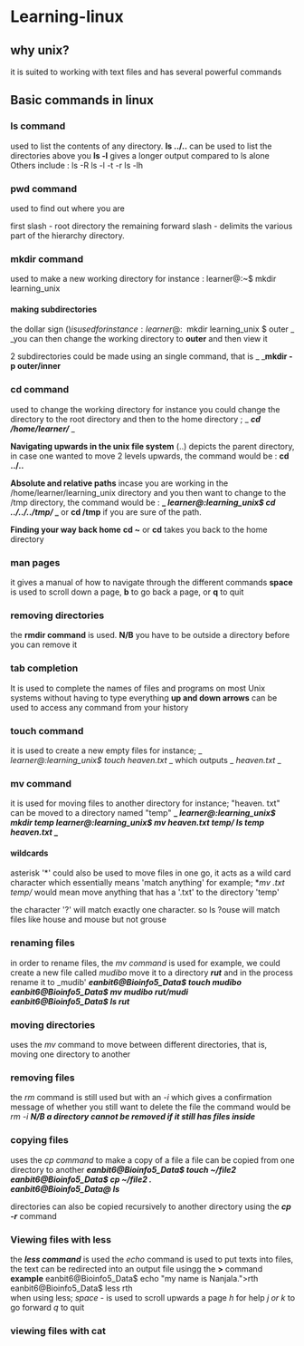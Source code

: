 # Learning-linux

## why unix?
it is suited to working with text files and has several powerful commands

## Basic commands in linux

### ls command
used to list the contents of any directory.
**ls ../..** can be used to list the directories above you
**ls -l** gives a longer output compared to ls alone
Others include : ls -R
                 ls -l -t -r
                 ls -lh

### pwd command
used to find out where you are

first slash - root directory
the remaining forward slash - delimits the various part of the hierarchy directory.

### mkdir command
used to make a new working directory
for instance : learner@:~$ mkdir learning_unix
#### making subdirectories
the dollar sign ($) is used
for instance : learner@:~$ mkdir learning_unix $ outer
_ _you can then change the working directory to **outer** and then view it

2 subdirectories could be made using an single command, that is
_ _**mkdir -p outer/inner**

### cd command
used to change the working directory
for instance you could change the directory to the root directory and then to the home directory ; _ _**cd /home/learner/**_ _

**Navigating upwards in the unix file system**
(..) depicts the parent directory, in case one wanted to move 2 levels upwards, the command would be : **cd ../..**

**Absolute and relative paths**
incase you are working in the /home/learner/learning_unix directory and you then want to change to the /tmp directory, 
the command would be : **_ _learner@:learning_unix$ cd ../../../tmp/_ _** or **cd /tmp** if you are sure of the path.

**Finding your way back home**
**cd ~** or **cd** takes you back to the home directory

### man pages
it gives a manual of how to navigate through the different commands
**space** is used to scroll down a page, **b** to go back a page, or **q** to quit

### removing directories
the **rmdir command** is used.
**N/B** you have to be outside a directory before you can remove it

### tab completion
It is used to complete the names of files and programs on most Unix systems without having to type everything
**up and down arrows** can be used to access any command from your history

### touch command
it is used to create a new empty files
for instance; _ _learner@:learning_unix$ touch heaven.txt_ _ which outputs _ _heaven.txt_ _

### mv command
it is used for moving files to another directory
for instance; "heaven. txt" can be moved to a directory named "temp"
**_ _learner@:learning_unix$ mkdir temp
learner@:learning_unix$ mv heaven.txt temp/
ls temp
heaven.txt_ _**

#### wildcards
asterisk '*' could also be used to move files in one go, it acts as a wild card character which essentially means 'match anything'
for example; **mv *.txt temp/** would mean move anything that has a '.txt' to the directory 'temp'

the character '?' will match exactly one character. so ls ?ouse will match files like house and mouse but not grouse

### renaming files
in order to rename files, the _mv command_ is used 
for example, we could create a new file called _mudibo_ move it to a directory **_rut_** and in the process rename it to _mudib'
**_eanbit6@Bioinfo5_Data$ touch mudibo 
eanbit6@Bioinfo5_Data$ mv mudibo rut/mudi                             
eanbit6@Bioinfo5_Data$ ls rut_**

### moving directories
uses the _mv_ command to move between different directories, that is, moving one directory to another

### removing files
the _rm_ command is still used but with an _-i_ which gives a confirmation message of whether you still want to delete the file
the command would be _rm -i_
**_N/B a directory cannot be removed if it still has files inside_**

### copying files
uses the _cp command_ to make a copy of a file
a file can be copied from one directory to another
**_eanbit6@Bioinfo5_Data$ touch ~/file2                                  
eanbit6@Bioinfo5_Data$ cp ~/file2 .                                   
eanbit6@Bioinfo5_Data@ ls_**

directories can also be copied recursively to another directory using the **_cp -r_** command

### Viewing files with less
the **_less command_** is used
the _echo_ command is used to put texts into files, the text can be redirected into an output file usingg the **>** command
**example**
eanbit6@Bioinfo5_Data$ echo "my name is Nanjala.">rth                 
eanbit6@Bioinfo5_Data$ less rth  
 when using less; _space_ - is used to scroll upwards a page
                  _h_ for help
                  _j or k_ to go forward 
                  _q_ to quit    
                  
### viewing files with cat
